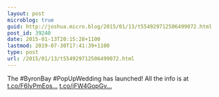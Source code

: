 ```yaml
---
layout: post
microblog: true
guid: http://joshua.micro.blog/2015/01/13/t554929712506499072.html
post_id: 39240
date: 2015-01-13T20:15:28+1100
lastmod: 2019-07-30T17:41:39+1100
type: post
url: /2015/01/13/t554929712506499072.html
---
```

The #ByronBay #PopUpWedding has launched! All the info is at [t.co/F6IyPmEos...](http://t.co/F6IyPmEosT) [t.co/jFW4GopGv...](http://t.co/jFW4GopGvA)
